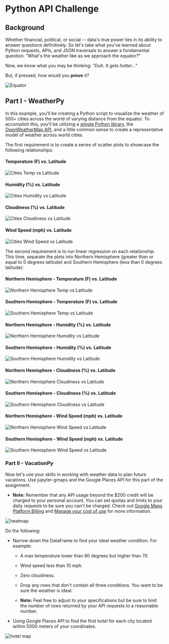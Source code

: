 #  Python API Challenge

## Background

Whether financial, political, or social -- data's true power lies in its ability to answer questions definitively. So let's take what you've learned about Python requests, APIs, and JSON traversals to answer a fundamental question: "What's the weather like as we approach the equator?"

Now, we know what you may be thinking: _"Duh. It gets hotter..."_

But, if pressed, how would you **prove** it?

![Equator](Images/equatorsign.png)

## Part I - WeatherPy

In this example, you'll be creating a Python script to visualize the weather of 500+ cities across the world of varying distance from the equator. To accomplish this, you'll be utilizing a [simple Python library](https://pypi.python.org/pypi/citipy), the [OpenWeatherMap API](https://openweathermap.org/api), and a little common sense to create a representative model of weather across world cities.

The first requirement is to create a series of scatter plots to showcase the following relationships:

#### Temperature (F) vs. Latitude
![Cities Temp vs Latitude](Images/Cities_TempVLat.png)

#### Humidity (%) vs. Latitude
![Cities Humidity vs Latitude](Images/Cities_HumidityVLat.png)

#### Cloudiness (%) vs. Latitude
![Cities Cloudiness vs Latitude](Images/Cities_CloudinessVLat.png)

#### Wind Speed (mph) vs. Latitude
![Cities Wind Speed vs Latitude](Images/Cities_WindSpeedVLat.png)

The second requirement is to run linear regression on each relationship. This time, separate the plots into Northern Hemisphere (greater than or equal to 0 degrees latitude) and Southern Hemisphere (less than 0 degrees latitude):

#### Northern Hemisphere - Temperature (F) vs. Latitude
![Northern Hemisphere Temp vs Latitude](Images/NorthHemiSphere_TempVLat.png)

#### Southern Hemisphere - Temperature (F) vs. Latitude
![Southern Hemisphere Temp vs Latitude](Images/SouthHemiSphere_TempVLat.png)

#### Northern Hemisphere - Humidity (%) vs. Latitude
![Northern Hemisphere Humidity vs Latitude](Images/NorthHemiSphere_HumidityVLat.png)

#### Southern Hemisphere - Humidity (%) vs. Latitude
![Southern Hemisphere Humidity vs Latitude](Images/SouthHemiSphere_HumidityVLat.png)

#### Northern Hemisphere - Cloudiness (%) vs. Latitude
![Northern Hemisphere Cloudiness vs Latitude](Images/NorthHemiSphere_CloudinessVLat.png)

#### Southern Hemisphere - Cloudiness (%) vs. Latitude
![Southern Hemisphere Cloudiness vs Latitude](Images/SouthHemiSphere_CloudinessVLat.png)

#### Northern Hemisphere - Wind Speed (mph) vs. Latitude
![Northern Hemisphere Wind Speed vs Latitude](Images/NorthHemiSphere_WindSpeedVLat.png)

#### Southern Hemisphere - Wind Speed (mph) vs. Latitude
![Southern Hemisphere Wind Speed vs Latitude](Images/SouthHemiSphere_WindSpeedVLat.png)

### Part II - VacationPy

Now let's use your skills in working with weather data to plan future vacations. Use jupyter-gmaps and the Google Places API for this part of the assignment.

* **Note:** Remember that any API usage beyond the $200 credit will be charged to your personal account. You can set quotas and limits to your daily requests to be sure you can't be charged. Check out [Google Maps Platform Billing](https://developers.google.com/maps/billing/gmp-billing#monitor-and-restrict-consumption) and [Manage your cost of use](https://developers.google.com/maps/documentation/javascript/usage-and-billing#set-caps) for more information.

![heatmap](Images/heatmap.png)

Do the following:

* Narrow down the DataFrame to find your ideal weather condition. For example:

  * A max temperature lower than 80 degrees but higher than 70.

  * Wind speed less than 10 mph.

  * Zero cloudiness.

  * Drop any rows that don't contain all three conditions. You want to be sure the weather is ideal.

  * **Note:** Feel free to adjust to your specifications but be sure to limit the number of rows returned by your API requests to a reasonable number.

* Using Google Places API to find the first hotel for each city located within 5000 meters of your coordinates.

![hotel map](Images/hotel_map.png)
